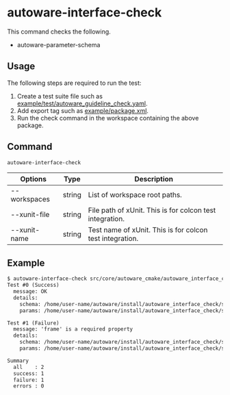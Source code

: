 # autoware-interface-check

This command checks the following.

- autoware-parameter-schema

## Usage

The following steps are required to run the test:

1. Create a test suite file such as [example/test/autoware_guideline_check.yaml](../example/test/autoware_guideline_check.yaml).
2. Add export tag such as [example/package.xml](../example/package.xml).
3. Run the check command in the workspace containing the above package.

## Command

```bash
autoware-interface-check
```

| Options      | Type   | Description                                              |
| ------------ | ------ | -------------------------------------------------------- |
| --workspaces | string | List of workspace root paths.                            |
| --xunit-file | string | File path of xUnit. This is for colcon test integration. |
| --xunit-name | string | Test name of xUnit. This is for colcon test integration. |

## Example

```txt
$ autoware-interface-check src/core/autoware_cmake/autoware_interface_check/example/interface.yaml
Test #0 (Success)
  message: OK
  details:
    schema: /home/user-name/autoware/install/autoware_interface_check/share/autoware_interface_check/example/schema/foo.schema.json
    params: /home/user-name/autoware/install/autoware_interface_check/share/autoware_interface_check/example/config/foo_success.param.yaml

Test #1 (Failure)
  message: 'frame' is a required property
  details:
    schema: /home/user-name/autoware/install/autoware_interface_check/share/autoware_interface_check/example/schema/foo.schema.json
    params: /home/user-name/autoware/install/autoware_interface_check/share/autoware_interface_check/example/config/foo_failure.param.yaml

Summary
  all    : 2
  success: 1
  failure: 1
  errors : 0
```

